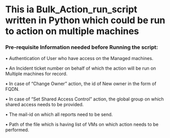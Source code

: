 This ia Bulk_Action_run_script written in  Python which could be run to action on multiple machines
==================================================================================================
### Pre-requisite Information needed before Running the script:

•	Authentication of User who have access on the Managed machines. 

•	An Incident ticket number on behalf of which the action will be run on Multiple machines for record.

•	In case of “Change Owner” action, the id of New owner in the form of FQDN.

•	In case of “Set Shared Access Control” action, the global group on which shared access needs to be provided. 

•	The mail-id on which all reports need to be send.

•	Path of the file which is having list of VMs on which action needs to be performed. 
